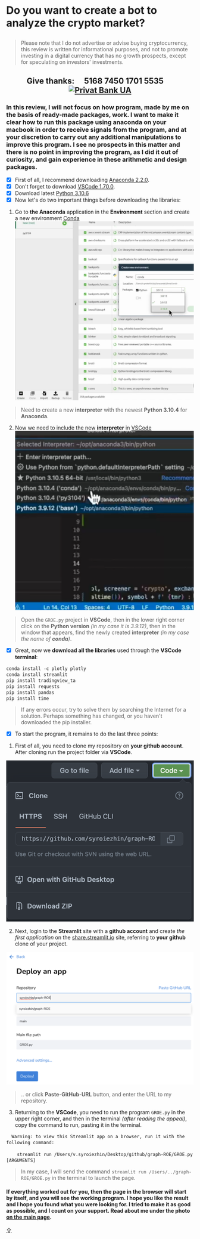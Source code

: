 # <p id="UP">Do you want to create a bot to analyze the crypto market?</p>

> Please note that I do not advertise or advise buying cryptocurrency, this review is written for informational purposes, and not to promote investing in a digital currency that has no growth prospects, except for speculating on investors' investments.

## <p align="center">Give thanks:&ensp;&ensp; 5168 7450 1701 5535 &ensp;&ensp;<a href="https://en.privatbank.ua/all-ways-to-receive-send-an-international-transfer"><img src="https://upload.wikimedia.org/wikipedia/uk/f/ff/%D0%9B%D0%BE%D0%B3%D0%BE%D1%82%D0%B8%D0%BF_%D0%9F%D1%80%D0%B8%D0%B2%D0%B0%D1%8224.png" width = "25" alt="Privat Bank UA"> </a></p>

### In this review, I will not focus on how program, made by me on the basis of ready-made packages, work. I want to make it clear how to run this package using anaconda on your macbook in order to receive signals from the program, and at your discretion to carry out any additional manipulations to improve this program. I see no prospects in this matter and there is no point in improving the program, as I did it out of curiosity, and gain experience in these arithmetic and design packages.

- [X] First of all, I recommend downloading [Anaconda 2.2.0](https://anaconda.cloud/installers).
- [X] Don't forget to download [VSCode 1.70.0](https://code.visualstudio.com/Download).
- [X] Download latest [Python 3.10.6](https://www.python.org/downloads/macos/)
- [X] Now let's do two important things before downloading the libraries:

1. Go to __the Anaconda__ application in the __Environment__ section and create a new environment [Conda](https://www.youtube.com/watch?v=x9gu31F1Rc4)
![Click __Create__ button in Anaconda app](https://github.com/syroiezhin/graph-ROE/blob/main/image/conda.png "Click Create button in Anaconda")
> Need to create a new __interpreter__ with the newest __Python 3.10.4__ for __Anaconda__.

2. Now we need to include the new __interpreter__ in [VSCode](https://youtube.com/shorts/xrf1rZpjkVc?feature=share)
![Click on __the-Python-version__ in VSCode](https://github.com/syroiezhin/graph-ROE/blob/main/image/vscode.png "Click on the-Python-version in VSCode")
> Open the `GROE.py` project in __VSCode__, then in the lower right corner click on the __Python version__ _(in my case it is 3.9.12)_, then in the window that appears, find the newly created __interpreter__ _(in my case the name of __conda__)_.
- [X] Great, now we __download all the libraries__ used through the __VSCode terminal__:
```
conda install -c plotly plotly
conda install streamlit
pip install tradingview_ta
pip install requests
pip install pandas
pip install time
```
> If any errors occur, try to solve them by searching the Internet for a solution. Perhaps something has changed, or you haven't downloaded the pip installer.

- [X] To start the program, it remains to do the last three points:
1. First of all, you need to clone my repository on __your github account__. After cloning run the project folder via __VSCode__.

![Click Open-with-Github-Desktop button](https://github.com/syroiezhin/graph-ROE/blob/main/image/github.png "Click Open-with-Github-Desktop button")

2. Next, login to the __Streamlit__ site with a __github account__ and create _the first application_ on the [share.streamlit.io](https://share.streamlit.io/) site, referring to __your github__ clone of your project.

![Click New-app button in Streamlit site](https://github.com/syroiezhin/graph-ROE/blob/main/image/streamlit.png "Click New-app button in Streamlit site")

> .. or click __Paste-GitHub-URL__ button, and enter the URL to my repository.

3. Returning to the __VSCode__, you need to run the program `GROE.py` in the upper right corner, and then in the terminal _(after reading the appeal)_, copy the command to run, pasting it in the terminal.
```
  Warning: to view this Streamlit app on a browser, run it with the following command:

    streamlit run /Users/v.syroiezhin/Desktop/github/graph-ROE/GROE.py [ARGUMENTS]
```
> In my case, I will send the command `streamlit run /Users/../graph-ROE/GROE.py` in the terminal to launch the page.

#### If everything worked out for you, then the page in the browser will start by itself, and you will see the working program. I hope you like the result and I hope you found what you were looking for. I tried to make it as good as possible, and I count on your support. Read about me under the photo [on the main page](https://github.com/syroiezhin).

[⇪](#UP)
